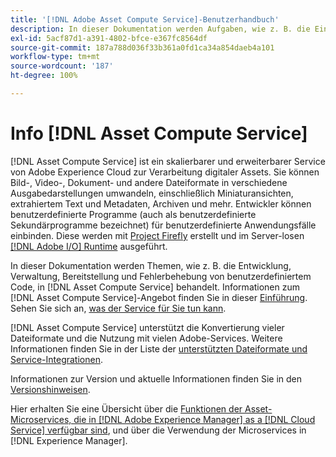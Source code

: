 ```yaml
---
title: '[!DNL Adobe Asset Compute Service]-Benutzerhandbuch'
description: In dieser Dokumentation werden Aufgaben, wie z. B. die Einführung, Entwicklung, Verwaltung, Bereitstellung und Fehlerbehebung von benutzerdefiniertem Code, in  [!DNL Asset Compute Service]  behandelt.
exl-id: 5acf87d1-a391-4802-bfce-e367fc8564df
source-git-commit: 187a788d036f33b361a0fd1ca34a854daeb4a101
workflow-type: tm+mt
source-wordcount: '187'
ht-degree: 100%

---
```


# Info [!DNL Asset Compute Service]

[!DNL Asset Compute Service] ist ein skalierbarer und erweiterbarer Service von Adobe Experience Cloud zur Verarbeitung digitaler Assets. Sie können Bild-, Video-, Dokument- und andere Dateiformate in verschiedene Ausgabedarstellungen umwandeln, einschließlich Miniaturansichten, extrahiertem Text und Metadaten, Archiven und mehr. Entwickler können benutzerdefinierte Programme (auch als benutzerdefinierte Sekundärprogramme bezeichnet) für benutzerdefinierte Anwendungsfälle einbinden. Diese werden mit [Project Firefly](https://www.adobe.io/apis/experienceplatform/project-firefly/docs.html) erstellt und im Server-losen [[!DNL Adobe I/O]  Runtime](https://www.adobe.io/apis/experienceplatform/runtime.html) ausgeführt.

In dieser Dokumentation werden Themen, wie z. B. die Entwicklung, Verwaltung, Bereitstellung und Fehlerbehebung von benutzerdefiniertem Code, in [!DNL Asset Compute Service] behandelt. Informationen zum [!DNL Asset Compute Service]-Angebot finden Sie in dieser [Einführung](introduction.md). Sehen Sie sich an, [was der Service für Sie tun kann](introduction.md#possible-use-cases-benefits).

[!DNL Asset Compute Service] unterstützt die Konvertierung vieler Dateiformate und die Nutzung mit vielen Adobe-Services. Weitere Informationen finden Sie in der Liste der [unterstützten Dateiformate und Service-Integrationen](https://experienceleague.adobe.com/docs/experience-manager-cloud-service/assets/file-format-support.html?lang=de).

Informationen zur Version und aktuelle Informationen finden Sie in den [Versionshinweisen](/help/release-notes.md).

Hier erhalten Sie eine Übersicht über die [Funktionen der Asset-Microservices, die in  [!DNL Adobe Experience Manager]  as a  [!DNL Cloud Service] verfügbar sind](https://experienceleague.adobe.com/docs/experience-manager-cloud-service/assets/asset-microservices-overview.html?lang=de), und über die Verwendung der Microservices in [!DNL Experience Manager].

<!--
Possible to record the below info here in this landing page to centralize the miscellaneous info about Asset Compute Service?
 List of dependencies and requirements SDK, CLI, Devtools, etc.? Or may be a link to the prerequisites.
 Introduction video when Tech Marketing team shares one.
-->
